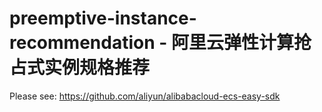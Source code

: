 # preemptive-instance-recommendation - 阿里云弹性计算抢占式实例规格推荐

Please see: https://github.com/aliyun/alibabacloud-ecs-easy-sdk

